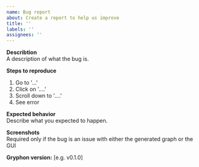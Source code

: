 ```yaml
---
name: Bug report
about: Create a report to help us improve
title: ''
labels: ''
assignees: ''
---
```


**Describtion**  
A description of what the bug is.

**Steps to reproduce**
1. Go to '...'
2. Click on '....'
3. Scroll down to '....'
4. See error

**Expected behavior**  
Describe what you expected to happen.

**Screenshots**  
Required only if the bug is an issue with either the generated graph or the GUI

**Gryphon version:** [e.g. v0.1.0]
